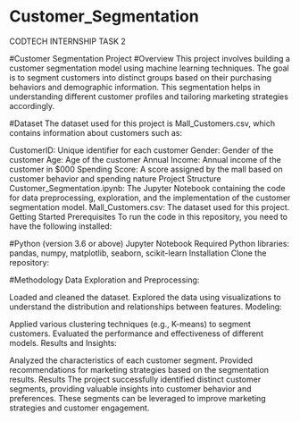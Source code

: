# Customer_Segmentation
CODTECH INTERNSHIP TASK 2

#Customer Segmentation Project
#Overview
This project involves building a customer segmentation model using machine learning techniques. The goal is to segment customers into distinct groups based on their purchasing behaviors and demographic information. This segmentation helps in understanding different customer profiles and tailoring marketing strategies accordingly.

#Dataset
The dataset used for this project is Mall_Customers.csv, which contains information about customers such as:

CustomerID: Unique identifier for each customer
Gender: Gender of the customer
Age: Age of the customer
Annual Income: Annual income of the customer in $000
Spending Score: A score assigned by the mall based on customer behavior and spending nature
Project Structure
Customer_Segmentation.ipynb: The Jupyter Notebook containing the code for data preprocessing, exploration, and the implementation of the customer segmentation model.
Mall_Customers.csv: The dataset used for this project.
Getting Started
Prerequisites
To run the code in this repository, you need to have the following installed:

#Python (version 3.6 or above)
Jupyter Notebook
Required Python libraries: pandas, numpy, matplotlib, seaborn, scikit-learn
Installation
Clone the repository:



#Methodology
Data Exploration and Preprocessing:

Loaded and cleaned the dataset.
Explored the data using visualizations to understand the distribution and relationships between features.
Modeling:

Applied various clustering techniques (e.g., K-means) to segment customers.
Evaluated the performance and effectiveness of different models.
Results and Insights:

Analyzed the characteristics of each customer segment.
Provided recommendations for marketing strategies based on the segmentation results.
Results
The project successfully identified distinct customer segments, providing valuable insights into customer behavior and preferences. These segments can be leveraged to improve marketing strategies and customer engagement.
